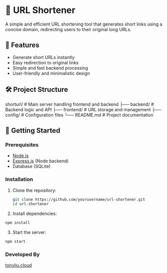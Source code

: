 # 🔗 URL Shortener

A simple and efficient URL shortening tool that generates short links using a concise domain, redirecting users to their original long URLs.

## 📌 Features

- Generate short URLs instantly  
- Easy redirection to original links  
- Simple and fast backend processing  
- User-friendly and minimalistic design  

## 🛠 Project Structure

shorturl/ # Main server handling frontend and backend 
├── backend/  # Backend logic and API 
├── frontend/ # URL storage and management 
├── config/   # Configuration files 
└── README.md # Project documentation

## 🚀 Getting Started

### Prerequisites
- [Node.js](https://nodejs.org/)
- [Express.js](https://expressjs.com/) (Node backend)
- Database (SQLite)

### Installation
1. Clone the repository:
   ```sh
   git clone https://github.com/yourusername/url-shortener.git
   cd url-shortener
   ```

2. Install dependencies:

  ```sh
  npm install
  ```

3. Start the server:
  ```sh
  npm start
  ```

### Developed By
[tonyliu.cloud](https://tonyliu.cloud)
